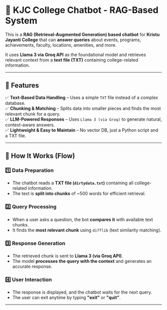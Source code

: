 # 🏫 KJC College Chatbot - RAG-Based System

This is a **RAG (Retrieval-Augmented Generation) based chatbot** for **Kristu Jayanti College** that can **answer queries** about events, programs, achievements, faculty, locations, amenities, and more.  

It uses **Llama 3 via Groq API** as the foundational model and retrieves relevant context from a **text file (TXT)** containing college-related information.

---

## 📌 Features
✅ **Text-Based Data Handling** – Uses a simple `TXT` file instead of a complex database.  
✅ **Chunking & Matching** – Splits data into smaller pieces and finds the most relevant chunk for a query.  
✅ **LLM-Powered Responses** – Uses `Llama 3 (via Groq)` to generate natural, context-aware answers.  
✅ **Lightweight & Easy to Maintain** – No vector DB, just a Python script and a TXT file.  

---

## 🔧 How It Works (Flow)
### **1️⃣ Data Preparation**
- The chatbot reads a **TXT file (`dirtydata.txt`)** containing all college-related information.
- The text is **split into chunks** of ~500 words for efficient retrieval.

### **2️⃣ Query Processing**
- When a user asks a question, the bot **compares it** with available text chunks.
- It finds the **most relevant chunk** using `difflib` (text similarity matching).

### **3️⃣ Response Generation**
- The retrieved chunk is sent to **Llama 3 (via Groq API)**.
- The model **processes the query with the context** and generates an accurate response.

### **4️⃣ User Interaction**
- The response is displayed, and the chatbot waits for the next query.
- The user can exit anytime by typing **"exit"** or **"quit"**.

---

